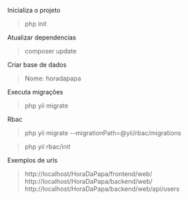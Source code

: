 Inicializa o projeto
>php init

Atualizar dependencias
>composer update

Criar base de dados
>Nome: horadapapa

Executa migrações
>php yii migrate

Rbac
>php yii migrate --migrationPath=@yii/rbac/migrations

>php yii rbac/init

Exemplos de urls
>http://localhost/HoraDaPapa/frontend/web/
>http://localhost/HoraDaPapa/backend/web/
>http://localhost/HoraDaPapa/backend/web/api/users